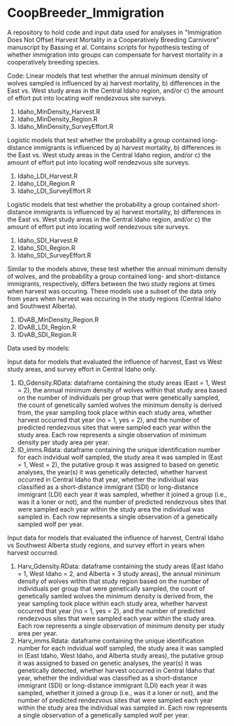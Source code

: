 # CoopBreeder_Immigration
A repository to hold code and input data used for analyses in "Immigration Does Not Offset Harvest Mortality in a Cooperatively Breeding Carnivore" manuscript by Bassing et al. Contains scripts for hypothesis testing of whether immigration into groups can compensate for harvest mortality in a cooperatively breeding species. 

Code:
Linear models that test whether the annual minimum density of wolves sampled is influenced by a) harvest mortality, b) differences in the East vs. West study areas in the Central Idaho region, and/or c) the amount of effort put into locating wolf rendezvous site surveys.
1. Idaho_MinDensity_Harvest.R
2. Idaho_MinDensity_Region.R
3. Idaho_MinDensity_SurveyEffort.R

Logistic models that test whether the probability a group contained long-distance immigrants is influenced by a) harvest mortality, b) differences in the East vs. West study areas in the Central Idaho region, and/or c) the amount of effort put into locating wolf rendezvous site surveys.
1. Idaho_LDI_Harvest.R
2. Idaho_LDI_Region.R
3. Idaho_LDI_SurveyEffort.R

Logistic models that test whether the probability a group contained short-distance immigrants is influenced by a) harvest mortality, b) differences in the East vs. West study areas in the Central Idaho region, and/or c) the amount of effort put into locating wolf rendezvous site surveys.
1. Idaho_SDI_Harvest.R
2. Idaho_SDI_Region.R
3. Idaho_SDI_SurveyEffort.R

Similar to the models above, these test whether the annual minimum density of wolves, and the probability a group contained long- and short-distance immigrants, respectively, differs between the two study regions at times when harvest was occuring. These models use a subset of the data only from years when harvest was occuring in the study regions (Central Idaho and Southwest Alberta).
1. IDvAB_MinDensity_Region.R
2. IDvAB_LDI_Region.R
3. IDvAB_SDI_Region.R
 
 

Data used by models:

Input data for models that evaluated the influence of harvest, East vs West study areas, and survey effort in Central Idaho only. 
  1. ID_Gdensity.RData: dataframe containing the study areas (East = 1, West = 2), the annual minimum density of wolves within that study area based on the number of individuals per group that were genetically sampled, the count of genetically samled wolves the minimum density is derived from, the year sampling took place within each study area, whether harvest occurred that year (no = 1, yes = 2), and the number of predicted rendezvous sites that were sampled each year within the study area. Each row represents a single observation of minimum density per study area per year.
  2. ID_imms.Rdata: dataframe containing the unique identification number for each indvidual wolf sampled, the study area it was sampled in (East = 1, West = 2), the putative group it was assigned to based on genetic analyses, the year(s) it was genetically detected, whether harvest occurred in Central Idaho that year, whether the individual was classified as a short-distance immigrant (SDI) or long-distance immigrant (LDI) each year it was sampled, whether it joined a group (i.e., was it a loner or not), and the number of predicted rendezvous sites that were sampled each year within the study area the individual was sampled in. Each row represents a single observation of a genetically sampled wolf per year.

Input data for models that evaluated the influence of harvest, Central Idaho vs Southwest Alberta study regions, and survey effort in years when harvest occurred.
  1. Harv_Gdensity.RData: dataframe containing the study areas (East Idaho = 1, West Idaho = 2, and Alberta = 3 study areas), the annual minimum density of wolves within that study region based on the number of individuals per group that were genetically sampled, the count of genetically samled wolves the minimum density is derived from, the year sampling took place within each study area, whether harvest occurred that year (no = 1, yes = 2), and the number of predicted rendezvous sites that were sampled each year within the study area. Each row represents a single observation of minimum density per study area per year.
  2. Harv_imms.Rdata: dataframe containing the unique identification number for each indvidual wolf sampled, the study area it was sampled in (East Idaho, West Idaho, and Alberta study areas), the putative group it was assigned to based on genetic analyses, the year(s) it was genetically detected, whether harvest occurred in Central Idaho that year, whether the individual was classified as a short-distance immigrant (SDI) or long-distance immigrant (LDI) each year it was sampled, whether it joined a group (i.e., was it a loner or not), and the number of predicted rendezvous sites that were sampled each year within the study area the individual was sampled in. Each row represents a single observation of a genetically sampled wolf per year.

